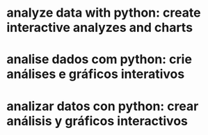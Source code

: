# analyze data with python: create interactive analyzes and charts
# analise dados com python: crie análises e gráficos interativos
# analizar datos con python: crear análisis y gráficos interactivos
